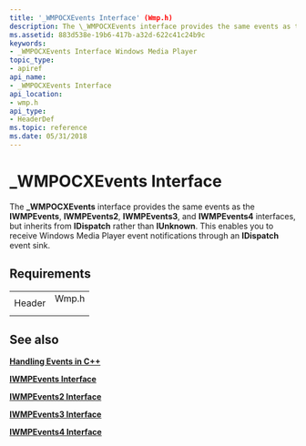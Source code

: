 ```yaml
---
title: '_WMPOCXEvents Interface' (Wmp.h)
description: The \_WMPOCXEvents interface provides the same events as the IWMPEvents, IWMPEvents2, IWMPEvents3, and IWMPEvents4 interfaces, but inherits from IDispatch rather than IUnknown.
ms.assetid: 883d538e-19b6-417b-a32d-622c41c24b9c
keywords:
- _WMPOCXEvents Interface Windows Media Player
topic_type:
- apiref
api_name:
- _WMPOCXEvents Interface
api_location:
- wmp.h
api_type:
- HeaderDef
ms.topic: reference
ms.date: 05/31/2018
---
```


# \_WMPOCXEvents Interface

The **\_WMPOCXEvents** interface provides the same events as the **IWMPEvents**, **IWMPEvents2**, **IWMPEvents3**, and **IWMPEvents4** interfaces, but inherits from **IDispatch** rather than **IUnknown**. This enables you to receive Windows Media Player event notifications through an **IDispatch** event sink.

## Requirements



|                   |                                                                                  |
|-------------------|----------------------------------------------------------------------------------|
| Header<br/> | <dl> <dt>Wmp.h</dt> </dl> |



## See also

<dl> <dt>

[**Handling Events in C++**](handling-events-in-c.md)
</dt> <dt>

[**IWMPEvents Interface**](/previous-versions/windows/desktop/api/wmp/nn-wmp-iwmpevents)
</dt> <dt>

[**IWMPEvents2 Interface**](/previous-versions/previous-versions/windows/desktop/api/wmp/nn-wmp-iwmpevents2)
</dt> <dt>

[**IWMPEvents3 Interface**](/previous-versions/previous-versions/windows/desktop/api/wmp/nn-wmp-iwmpevents3)
</dt> <dt>

[**IWMPEvents4 Interface**](/previous-versions/previous-versions/windows/desktop/api/wmp/nn-wmp-iwmpevents4)
</dt> </dl>

 

 






